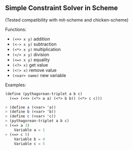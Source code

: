 ## Simple Constraint Solver in Scheme
(Tested compatibility with mit-scheme and chicken-scheme)

Functions:
* `(<+> x y)` addition
* `(<-> x y)` subtraction
* `(<*> x y)` multiplication
* `(</> x y)` division
* `(<=> x y)` equality
* `(<?> x)` get value
* `(<!> x)` remove value
* `(<var> name)` new variable

Examples:
```scheme
(define (pythagorean-triplet a b c)
  (<=> (<+> (<*> a a) (<*> b b)) (<*> c c)))

> (define a (<var> 'a))
> (define b (<var> 'b))
> (define c (<var> 'c))
> (pythagorean-triplet a b c)
> (<=> a 3)
    Variable a = 1
> (<=> c 5)
    Variable b = 4
    Variable c = 5
```
